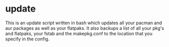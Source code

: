 # update

This is an update script written in bash which updates all your pacman and aur packages as well as your flatpaks.
It also backups a list of all your pkg's and flatpaks, your fstab and the makepkg.conf to the location that you specify in the config.
